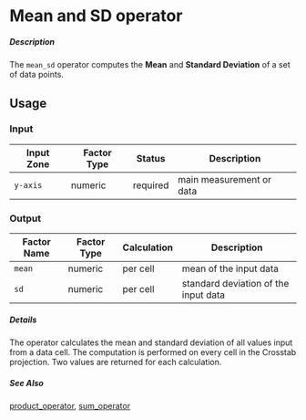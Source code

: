 # Mean and SD operator

##### Description

The `mean_sd` operator computes the **Mean** and **Standard Deviation** of a set of data points.

## Usage

### Input

| Input Zone | Factor Type | Status   | Description              |
| ---------- | ----------- | -------- | ------------------------ |
| `y-axis`     | numeric     | required | main measurement or data |

### Output

| Factor Name | Factor Type | Calculation | Description                          |
| ----------- | ----------- | ----------- | ------------------------------------ |
| `mean`        | numeric     | per cell    | mean of the input data               |
| `sd`          | numeric     | per cell    | standard deviation of the input data |

##### Details

The operator calculates the mean and standard deviation of all values input from a data cell. The computation is performed on every cell in the Crosstab projection. Two values are returned for each calculation.

##### See Also

[product_operator](https://github.com/tercen/product_operator), [sum_operator](https://github.com/tercen/sum_operator)

